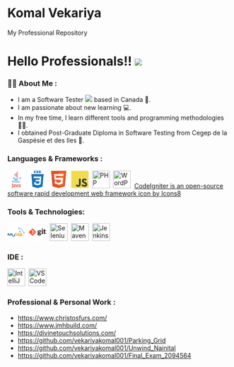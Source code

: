 # Komal Vekariya
My Professional Repository
<h1>
  Hello Professionals!! 
  <img src="https://media.giphy.com/media/hvRJCLFzcasrR4ia7z/giphy.gif" width="30px"/>
</h1>

### :woman_technologist: About Me :
- I am a Software Tester <img src="https://media.giphy.com/media/WUlplcMpOCEmTGBtBW/giphy.gif" width="30"> based in Canada 
:maple_leaf:. 
- I am passionate about new learning :computer:.
- In my free time, I learn different tools and programming methodologies:technologist:.
- I obtained Post-Graduate Diploma in Software Testing from Cegep de la Gaspésie et des Iles :school:.

### Languages & Frameworks :
<div>
  <img src="https://github.com/devicons/devicon/blob/master/icons/java/java-original-wordmark.svg" title="Java" alt="Java" width="40" height="40"/>&nbsp;
  <img src="https://github.com/devicons/devicon/blob/master/icons/css3/css3-plain-wordmark.svg"  title="CSS3" alt="CSS" width="40" height="40"/>&nbsp;
  <img src="https://github.com/devicons/devicon/blob/master/icons/html5/html5-original.svg" title="HTML5" alt="HTML" width="40" height="40"/>&nbsp;
  <img src="https://github.com/devicons/devicon/blob/master/icons/javascript/javascript-original.svg" title="JavaScript" alt="JavaScript" width="40" height="40"/>&nbsp;
  <img src="https://img.icons8.com/officel/512/php-logo.png" title="PHP" **alt="PHP" width="40" height="40"/>&nbsp;
  <img src="https://img.icons8.com/windows/2x/wordpress.png" title="WordPress" **alt="WordPress" width="40" height="40"/>&nbsp;
  <a href="https://icons8.com/icon/HSUyAxXlFIh4/codeigniter-is-an-open-source-software-rapid-development-web-framework">CodeIgniter is an open-source software rapid development web framework icon by Icons8</a>
</div>

### Tools & Technologies:
 <div>
 <img src="https://github.com/devicons/devicon/blob/master/icons/mysql/mysql-original-wordmark.svg" title="MySQL"  alt="MySQL" width="40" height="40"/>&nbsp;
  <img src="https://github.com/devicons/devicon/blob/master/icons/git/git-original-wordmark.svg" title="Git" **alt="Git" width="40" height="40"/>&nbsp;
    <img src="https://user-images.githubusercontent.com/36071899/117545791-f20af080-b044-11eb-8518-d7fbc92e9201.png" title="Selenium" **alt="Selenium" width="40" height="40"/>&nbsp;
    <img src="https://img.icons8.com/ios/2x/maven-ios.png" title="Maven" **alt="Maven" width="40" height="40"/>&nbsp;
    <img src="https://img.icons8.com/color/2x/jenkins.png" title="Jenkins" **alt="Jenkins" width="40" height="40"/>&nbsp;
  </div>
  
### IDE :
<div>
<img src="https://img.icons8.com/fluency/2x/intellij-idea.png" title="IntelliJ" **alt="IntelliJ" width="40" height="40"/>&nbsp;
  <img src="https://img.icons8.com/color/2x/visual-studio-code-2019.png" title="VS Code" **alt="VS Code" width="40" height="40"/>&nbsp;
  </div>
  
### Professional & Personal Work :

- https://www.christosfurs.com/
- https://www.jmhbuild.com/
- https://divinetouchsolutions.com/
- https://github.com/vekariyakomal001/Parking_Grid
- https://github.com/vekariyakomal001/Unwind_Nainital
- https://github.com/vekariyakomal001/Final_Exam_2094564
